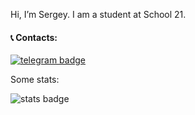 Hi, I’m Sergey.
I am a student at School 21.

#### 📞 Contacts: 
[![telegram badge](https://img.shields.io/badge/Telegram-2CA5E0?style=for-the-badge&logo=telegram&logoColor=white)](https://t.me/SSV_5809)

Some stats:

![stats badge](https://komarev.com/ghpvc/?username=SavushkinSV&color=red&style=for-the-badge)
